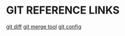 # GIT REFERENCE LINKS


[git diff](https://git-scm.com/docs/git-diff)
[git merge tool](https://git-scm.com/docs/git-mergetool)
[git config](https://git-scm.com/docs/git-config)

